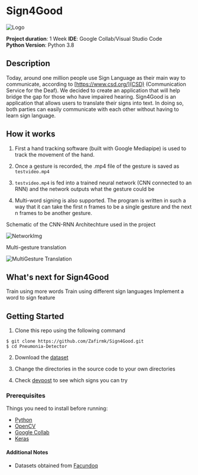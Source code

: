 # Sign4Good

![Logo](https://github.com/Zafirmk/Sign4Good/blob/master/logo.png)

**Project duration**: 1 Week
**IDE**: Google Collab/Visual Studio Code  
**Python Version**: Python 3.8


## Description
Today, around one million people use Sign Language as their main way to communicate, according to [https://www.csd.org/](CSD) (Communication Service for the Deaf). We decided to create an application that will help bridge the gap for those who have impaired hearing. Sign4Good is an application that allows users to translate their signs into text. In doing so, both parties can easily communicate with each other without having to learn sign language. 

## How it works
1. First a hand tracking software (built with Google Mediapipe) is used to track the movement of the hand.

2. Once a gesture is recorded, the .mp4 file of the gesture is saved as ```testvideo.mp4```  

3. ```testvideo.mp4``` is fed into a trained neural network (CNN connected to an RNN) and the network outputs what the gesture could be

4. Multi-word signing is also supported. The program is written in such a way that it can take the first n frames to be a single gesture and the next n frames to be another gesture. 




Schematic of the CNN-RNN Architechture used in the project

![NetworkImg](https://github.com/Zafirmk/Sign4Good/blob/master/networkimg.png)

Multi-gesture translation

![MultiGesture Translation](https://github.com/Zafirmk/Sign4Good/blob/master/multigesture.gif)

## What's next for Sign4Good
Train using more words
Train using different sign languages
Implement a word to sign feature

## Getting Started

1. Clone this repo using the following command  
```
$ git clone https://github.com/Zafirmk/Sign4Good.git
$ cd Pneumonia-Detector
```
2. Download the [dataset](http://facundoq.github.io/unlp/lsa64/)

3. Change the directories in the source code to your own directories

4. Check [devpost](https://devpost.com/software/sign4good) to see which signs you can try


### Prerequisites
Things you need to install before running:
*  [Python](https://www.python.org/)
*  [OpenCV](https://opencv.org/)
*  [Google Collab](https://colab.research.google.com/)
*  [Keras](https://keras.io/)

#### Additional Notes
*  Datasets obtained from [Facundoq](http://facundoq.github.io/unlp/lsa64//)

